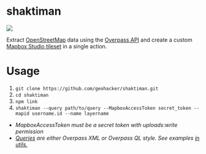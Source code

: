 # shaktiman

![](https://upload.wikimedia.org/wikipedia/en/7/7e/SHAKTIMAAN.gif)

Extract [OpenStreetMap](https://www.openstreetmap.org/#map=15/3.0201/101.2487) data using the [Overpass API](http://overpass-turbo.eu/s/g2W) and create a custom [Mapbox Studio tileset](https://www.mapbox.com/mapbox-studio/) in a single action.

# Usage

1. `git clone https://github.com/geohacker/shaktiman.git`
2. `cd shaktiman`
3. `npm link`
4. `shaktiman --query path/to/query --MapboxAccessToken secret_token --mapid username.id --name layername`

* _MapboxAccessToken must be a secret token with uploads:write permission_
* _[Queries](http://wiki.openstreetmap.org/wiki/Overpass_API#Simple_usage_examples) are either Overpass XML or Overpass QL style. See examples [in utils.](https://github.com/geohacker/shaktiman/tree/master/util)_
